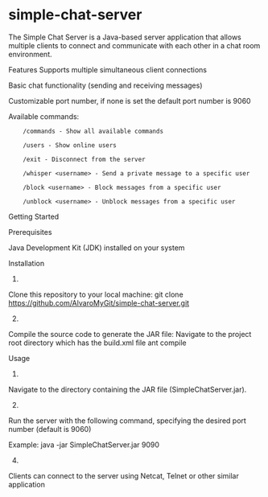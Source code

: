 # simple-chat-server

The Simple Chat Server is a Java-based server application that allows multiple clients to connect and communicate with each other in a chat room environment.


Features
Supports multiple simultaneous client connections

Basic chat functionality (sending and receiving messages)

Customizable port number, if none is set the default port number is 9060

Available commands:

        /commands - Show all available commands
        
        /users - Show online users
        
        /exit - Disconnect from the server
        
        /whisper <username> - Send a private message to a specific user
        
        /block <username> - Block messages from a specific user
        
        /unblock <username> - Unblock messages from a specific user
        


Getting Started

Prerequisites

Java Development Kit (JDK) installed on your system

Installation

1.
Clone this repository to your local machine:
git clone https://github.com/AlvaroMyGit/simple-chat-server.git

2.
Compile the source code to generate the JAR file:
Navigate to the project root directory which has the build.xml file
ant compile


Usage

1.
Navigate to the directory containing the JAR file (SimpleChatServer.jar).

2.
Run the server with the following command, specifying the desired port number (default is 9060)

Example:
java -jar SimpleChatServer.jar 9090


4.
Clients can connect to the server using Netcat, Telnet or other similar application
